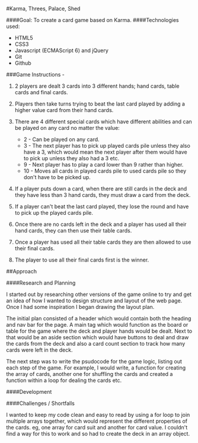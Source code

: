 #Karma, Threes, Palace, Shed

####Goal: To create a card game based on Karma.
####Technologies used: 
* HTML5
* CSS3
* Javascript (ECMAScript 6) and jQuery
* Git
* Github

###Game Instructions -

1. 2 players are dealt 3 cards into 3 different hands; hand cards, table cards and final cards. 

2. Players then take turns trying to beat the last card played by adding a higher value card from their hand cards.

3. There are 4 different special cards which have different abilities and can be played on any card no matter the value:

	* 2 - Can be played on any card.
	* 3 - The next player has to pick up played cards pile unless they also have a 3, which would mean the next player after them would have to pick up unless they also had a 3 etc.
	* 9 - Next player has to play a card lower than 9 rather than higher.
	* 10 - Moves all cards in played cards pile to used cards pile so they don't have to be picked up.

4. If a player puts down a card, when there are still cards in the deck and they have less than 3 hand cards, they must draw a card from the deck. 

5. If a player can't beat the last card played, they lose the round and have to pick up the played cards pile.

6. Once there are no cards left in the deck and a player has used all their hand cards, they can then use their table cards.

7. Once a player has used all their table cards they are then allowed to use their final cards.  

8. The player to use all their final cards first is the winner.


##Approach 

####Research and Planning

I started out by researching other versions of the game online to try and get an idea of how I wanted to design structure and layout of the web page. Once I had some inspiration I began drawing the layout plan. 

The initial plan consisted of a header which would contain both the heading and nav bar for the page. A main tag which would function as the board or table for the game where the deck and player hands would be dealt. Next to that would be an aside section which would have buttons to deal and draw the cards from the deck and also a card count section to track how many cards were left in the deck.

The next step was to write the psudocode for the game logic, listing out each step of the game. For example, I would write, a function for creating the array of cards, another one for shuffling the cards and created a function within a loop for dealing the cards etc. 

####Development 



####Challenges / Shortfalls 

I wanted to keep my code clean and easy to read by using a for loop to join multiple arrays together, which would represent the different properties of the cards. eg, one array for card suit and another for card value. I couldn't find a way for this to work and so had to create the deck in an array object.




